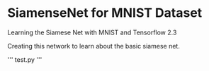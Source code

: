 # SiamenseNet for MNIST Dataset
Learning the Siamese Net with MNIST and Tensorflow 2.3

Creating this network to learn about the basic siamese net.

'''
test.py
'''
